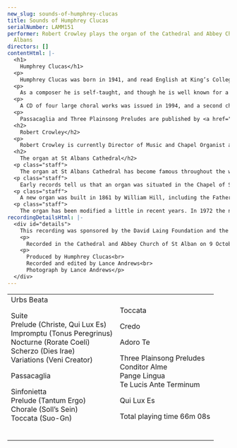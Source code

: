 ```yaml
---
new_slug: sounds-of-humphrey-clucas
title: Sounds of Humphrey Clucas
serialNumber: LAMM151
performer: Robert Crowley plays the organ of the Cathedral and Abbey Church of St
  Albans
directors: []
contentHtml: |-
  <h1>
    Humphrey Clucas</h1>
  <p>
    Humphrey Clucas was born in 1941, and read English at King’s College, Cambridge, where he was a choral scholar. Having taught English in schools for twenty-seven years, while maintaining a separate singing career, he finally gave up teaching on his appointment as a Lay Vicar (member of the choir) of Westminster Abbey, from which he retired in 1999.</p>
  <p>
    As a composer he is self-taught, and though he is well known for a set of Responses, written as an undergraduate, nearly all his serious work has been done in the last twenty-five years. He has written a great deal of choral music, much of it liturgical; between May and December, 2000, for instance, he wrote settings of the Evening Canticles for Westminster Abbey and for Ripon and Southwark Cathedrals, and a morning canticle (the Benedictus) for Guildford. But there are also concert works for unaccompanied choir (including a Requiem), a Housman song-cycle for counter-tenor, a Clarinet Sonatina published by Lengnick, and a growing series of pieces for double bass.</p>
  <p>
    A CD of four large choral works was issued in 1994, and a second choral CD, Crufixus (1998), has been played both on Radio Three and on Classic FM. The current CD presents the best of his considerable output for organ.</p>
  <p>
    Passacaglia and Three Plainsong Preludes are published by <a href="https://web.archive.org/web/20160415225951/http://www.animus.org.uk/">animus</a>. All other works are published by <a href="https://web.archive.org/web/20160415225951/http://www.oecumuse.com/">Oecumuse</a>.</p>
  <h2>
    Robert Crowley</h2>
  <p>
    Robert Crowley is currently Director of Music and Chapel Organist at St George's School, Harpenden. He received his early musical training with Martin Neary as a chorister at St Margaret's Church, Westminster and he studied the organ with Martindale Sidwell at the Royal Academy of Music and subsequently with Susi Jeans and Arthur Wills. At the RAM he was awarded the Recital Diploma for Organ, also winning the Henry Richards and Frederick Keene Organ Prizes. He is particularly interested in contemporary music, and has commissioned pieces from a number of composers.</p>
  <h2>
    The organ at St Albans Cathedral</h2>
  <p class="staff">
    The organ at St Albans Cathedral has become famous throughout the world due to the St Albans International Organ Festival, founded by Peter Hurford in 1963. The Cathedral organ was rebuilt by Harrison and Harrison in 1962 to a design by Ralph Downes (Organist at Brompton Oratory), working in close collaboration with Peter Hurford (Master of the Music at St Albans Cathedral from 1958 to 1978). The organ is a particularly versatile instrument, capable of reflecting all schools of organ composition, providing the daily accompaniment for the Cathedral Choirs, leading and accompanying congregational singing and being at the centre of the International Organ Festival competitions and concerts.</p>
  <p class="staff">
    Early records tell us that an organ was situated in the Chapel of St Mary in 1380, and that an Organist named Adam was in post in 1302, when John de Maryns was elected Abbot. The distinguished composer Robert Fayrfax was Organist at St Albans Abbey from c1498 to 1502, but records are sketchy until 1820, when Thomas Fowler was appointed. No mention is made of an organ in an inventory dated 1 November 1552, and there is no record of an organ until 1820, when an instrument by Father Smith and John Byfield, originally built by Father Smith for St Dunstan’s in the East in 1670, was installed.</p>
  <p class="staff">
    A new organ was built in 1861 by William Hill, including the Father Smith Open Diapason from tenor C. The Abbey Church became the Cathedral of the new Diocese of St Albans in 1877, and in 1908 the organ was rebuilt with new oak cases (still in use today) by the firm of Abbott and Smith of Leeds. The organ was subsequently remodelled by Henry Willis and Son in 1929. It was decided however in 1958 that the instrument should be completely rebuilt, this time by Harrison and Harrison of Durham. Between 1959 and 1962 services were accompanied by a two-manual organ with 13 speaking stops, placed on the centre of the nave screen. The rebuilt organ was dedicated by the Bishop of St Albans on 18 November 1962.</p>
  <p class="staff">
    The organ has been modified a little in recent years. In 1972 the nave of the Cathedral was reordered in response to changing liturgical needs, and at this time the manual mixtures were slightly raised in pitch and the console was moved to the centre of the organ loft with the organist facing west. In 1991 the Swell Cymbel was replaced by a three-rank Mixture designed by Mark Venning and Peter Hopps of Harrison and Harrison.</p>
recordingDetailsHtml: |-
  <div id="details">
    This recording was sponsored by the David Laing Foundation and the Jarvis (Harpenden) Charitable Trust.
    <p>
      Recorded in the Cathedral and Abbey Church of St Alban on 9 October and 13 November 2002 by kind permission of Andrew Lucas (Master of the Music) and the Dean and Chapter.</p>
    <p>
      Produced by Humphrey Clucas<br>
      Recorded and edited by Lance Andrews<br>
      Photograph by Lance Andrews</p>
  </div>
---
```


<table class="tracktable">
  <tbody>
    <tr>
      <td class="column1">
        Urbs Beata
        <p>
          <span class="composer">Suite<br>
          </span>Prelude (Christe, Qui Lux Es)<br>
          Impromptu (Tonus Peregrinus)<br>
          Nocturne (Rorate Coeli)<br>
          Scherzo (Dies Irae)<br>
          Variations (Veni Creator)</p>
        <p>
          Passacaglia</p>
        <p>
          <span class="composer">Sinfonietta<br>
          </span>Prelude (Tantum Ergo)<br>
          Chorale (Soll’s Sein)<br>
          Toccata (Suo-Gn)<br>
           </p>
      </td>
      <td class="column2">
        Toccata
        <p>
          Credo</p>
        <p>
          Adoro Te</p>
        <p>
          <span class="composer">Three Plainsong Preludes<br>
          </span>Conditor Alme<br>
          Pange Lingua<br>
          Te Lucis Ante Terminum</p>
        <p>
          Qui Lux Es</p>
        <p>
          <span id="playingtime">Total playing time 66m 08s</span></p>
      </td>
    </tr>
  </tbody>
</table>

